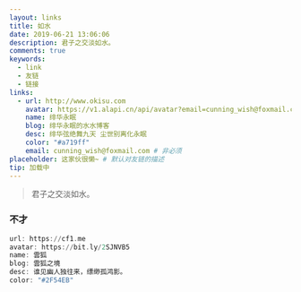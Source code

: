 ```yaml
---
layout: links
title: 如水
date: 2019-06-21 13:06:06
description: 君子之交淡如水。
comments: true
keywords: 
  - link
  - 友链
  - 链接
links:
  - url: http://www.okisu.com
    avatar: https://v1.alapi.cn/api/avatar?email=cunning_wish@foxmail.com&size=250
    name: 绯华永眠
    blog: 绯华永眠的水水博客
    desc: 绯华弦绝舞九天 尘世别离化永眠
    color: "#a719ff"
    email: cunning_wish@foxmail.com # 非必须
placeholder: 这家伙很懒~ # 默认对友链的描述
tip: 加载中
---
```


>君子之交淡如水。

### 不才
```a
url: https://cf1.me
avatar: https://bit.ly/2SJNVB5
name: 雲狐
blog: 雲狐之境
desc: 谁见幽人独往来，缥缈孤鸿影。
color: "#2F54EB"
```
